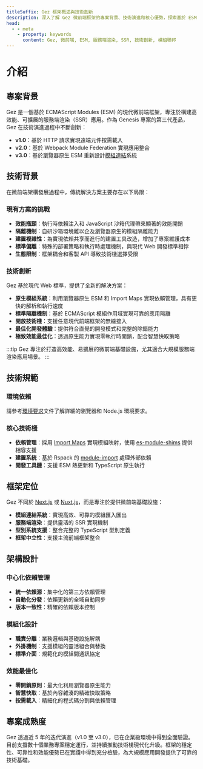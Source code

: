 ```yaml
---
titleSuffix: Gez 框架概述與技術創新
description: 深入了解 Gez 微前端框架的專案背景、技術演進和核心優勢，探索基於 ESM 的現代化服務端渲染解決方案。
head:
  - - meta
    - property: keywords
      content: Gez, 微前端, ESM, 服務端渲染, SSR, 技術創新, 模組聯邦
---
```


# 介紹

## 專案背景
Gez 是一個基於 ECMAScript Modules (ESM) 的現代微前端框架，專注於構建高效能、可擴展的服務端渲染（SSR）應用。作為 Genesis 專案的第三代產品，Gez 在技術演進過程中不斷創新：

- **v1.0**：基於 HTTP 請求實現遠端元件按需載入
- **v2.0**：基於 Webpack Module Federation 實現應用整合
- **v3.0**：基於瀏覽器原生 ESM 重新設計[模組連結](/guide/essentials/module-link)系統

## 技術背景
在微前端架構發展過程中，傳統解決方案主要存在以下局限：

### 現有方案的挑戰
- **效能瓶頸**：執行時依賴注入和 JavaScript 沙箱代理帶來顯著的效能開銷
- **隔離機制**：自研沙箱環境難以企及瀏覽器原生的模組隔離能力
- **建置複雜性**：為實現依賴共享而進行的建置工具改造，增加了專案維護成本
- **標準偏離**：特殊的部署策略和執行時處理機制，與現代 Web 開發標準相悖
- **生態限制**：框架耦合和客製 API 導致技術棧選擇受限

### 技術創新
Gez 基於現代 Web 標準，提供了全新的解決方案：

- **原生模組系統**：利用瀏覽器原生 ESM 和 Import Maps 實現依賴管理，具有更快的解析和執行速度
- **標準隔離機制**：基於 ECMAScript 模組作用域實現可靠的應用隔離
- **開放技術棧**：支援任意現代前端框架的無縫接入
- **最佳化開發體驗**：提供符合直覺的開發模式和完整的除錯能力
- **極致效能最佳化**：透過原生能力實現零執行時開銷，配合智慧快取策略

:::tip
Gez 專注於打造高效能、易擴展的微前端基礎設施，尤其適合大規模服務端渲染應用場景。
:::

## 技術規範

### 環境依賴
請參考[環境要求](/guide/start/environment)文件了解詳細的瀏覽器和 Node.js 環境要求。

### 核心技術棧
- **依賴管理**：採用 [Import Maps](https://caniuse.com/?search=import%20map) 實現模組映射，使用 [es-module-shims](https://github.com/guybedford/es-module-shims) 提供相容支援
- **建置系統**：基於 Rspack 的 [module-import](https://rspack.dev/config/externals#externalstypemodule-import) 處理外部依賴
- **開發工具鏈**：支援 ESM 熱更新和 TypeScript 原生執行

## 框架定位
Gez 不同於 [Next.js](https://nextjs.org) 或 [Nuxt.js](https://nuxt.com/)，而是專注於提供微前端基礎設施：

- **模組連結系統**：實現高效、可靠的模組匯入匯出
- **服務端渲染**：提供靈活的 SSR 實現機制
- **型別系統支援**：整合完整的 TypeScript 型別定義
- **框架中立性**：支援主流前端框架整合

## 架構設計

### 中心化依賴管理
- **統一依賴源**：集中化的第三方依賴管理
- **自動化分發**：依賴更新的全域自動同步
- **版本一致性**：精確的依賴版本控制

### 模組化設計
- **職責分離**：業務邏輯與基礎設施解耦
- **外掛機制**：支援模組的靈活組合與替換
- **標準介面**：規範化的模組間通訊協定

### 效能最佳化
- **零開銷原則**：最大化利用瀏覽器原生能力
- **智慧快取**：基於內容雜湊的精確快取策略
- **按需載入**：精細化的程式碼分割與依賴管理

## 專案成熟度
Gez 透過近 5 年的迭代演進（v1.0 至 v3.0），已在企業級環境中得到全面驗證。目前支撐數十個業務專案穩定運行，並持續推動技術棧現代化升級。框架的穩定性、可靠性和效能優勢已在實踐中得到充分檢驗，為大規模應用開發提供了可靠的技術基礎。